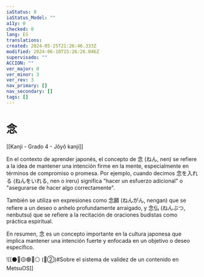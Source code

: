 ```yaml
---
iaStatus: 0
iaStatus_Model: ""
a11y: 0
checked: 0
lang: ES
translations: 
created: 2024-05-25T21:26:46.333Z
modified: 2024-06-10T15:26:26.046Z
supervisado: ""
ACCION: ""
ver_major: 0
ver_minor: 3
ver_rev: 3
nav_primary: []
nav_secondary: []
tags: []
---
```

# 念

[[Kanji - Grado 4 - Jôyô kanji]]

En el contexto de aprender japonés, el concepto de 念 (ねん, nen) se refiere a la idea de mantener una intención firme en la mente, especialmente en términos de compromiso o promesa. Por ejemplo, cuando decimos 念を入れる (ねんをいれる, nen o ireru) significa "hacer un esfuerzo adicional" o "asegurarse de hacer algo correctamente".

También se utiliza en expresiones como 念願 (ねんがん, nengan) que se refiere a un deseo o anhelo profundamente arraigado, y 念仏 (ねんぶつ, nenbutsu) que se refiere a la recitación de oraciones budistas como práctica espiritual.

En resumen, 念 es un concepto importante en la cultura japonesa que implica mantener una intención fuerte y enfocada en un objetivo o deseo específico.


![[⚫🔴🟡🟢🔵⚪ (🔴②)#Sobre el sistema de validez de un contenido en MetsuOS]]